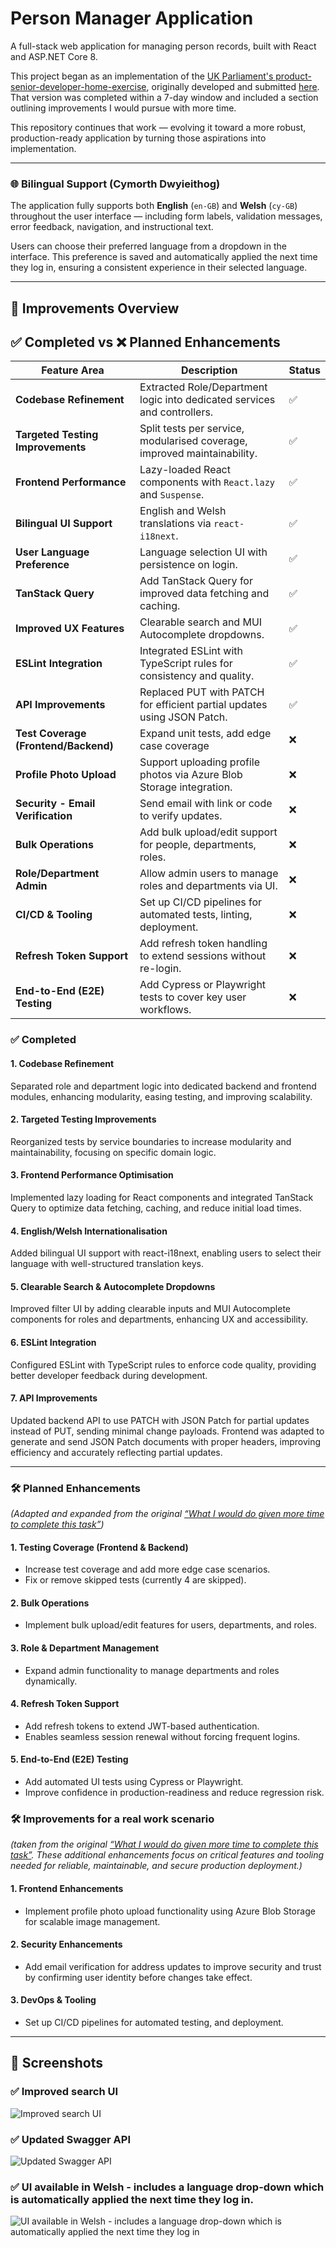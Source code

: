 # Person Manager Application

A full-stack web application for managing person records, built with React and ASP.NET Core 8.

This project began as an implementation of the [UK Parliament's product-senior-developer-home-exercise](https://github.com/ukparliament/product-senior-developer-home-exercise), originally developed and submitted [here](https://github.com/Jacqui87/product-senior-developer-home-exercise). That version was completed within a 7-day window and included a section outlining improvements I would pursue with more time.

This repository continues that work — evolving it toward a more robust, production-ready application by turning those aspirations into implementation.

---

### 🌐 Bilingual Support (Cymorth Dwyieithog)

The application fully supports both **English** (`en-GB`) and **Welsh** (`cy-GB`) throughout the user interface — including form labels, validation messages, error feedback, navigation, and instructional text.

Users can choose their preferred language from a dropdown in the interface. This preference is saved and automatically applied the next time they log in, ensuring a consistent experience in their selected language.

---

## 🚀 Improvements Overview

## ✅ Completed vs ❌ Planned Enhancements

| Feature Area                         | Description                                                              | Status |
| ------------------------------------ | ------------------------------------------------------------------------ | ------ |
| **Codebase Refinement**              | Extracted Role/Department logic into dedicated services and controllers. | ✅     |
| **Targeted Testing Improvements**    | Split tests per service, modularised coverage, improved maintainability. | ✅     |
| **Frontend Performance**             | Lazy-loaded React components with `React.lazy` and `Suspense`.           | ✅     |
| **Bilingual UI Support**             | English and Welsh translations via `react-i18next`.                      | ✅     |
| **User Language Preference**         | Language selection UI with persistence on login.                         | ✅     |
| **TanStack Query**                   | Add TanStack Query for improved data fetching and caching.               | ✅     |
| **Improved UX Features**             | Clearable search and MUI Autocomplete dropdowns.                         | ✅     |
| **ESLint Integration**               | Integrated ESLint with TypeScript rules for consistency and quality.     | ✅     |
| **API Improvements**                 | Replaced PUT with PATCH for efficient partial updates using JSON Patch.  | ✅     |
| **Test Coverage (Frontend/Backend)** | Expand unit tests, add edge case coverage                                | ❌     |
| **Profile Photo Upload**             | Support uploading profile photos via Azure Blob Storage integration.     | ❌     |
| **Security - Email Verification**    | Send email with link or code to verify updates.                          | ❌     |
| **Bulk Operations**                  | Add bulk upload/edit support for people, departments, roles.             | ❌     |
| **Role/Department Admin**            | Allow admin users to manage roles and departments via UI.                | ❌     |
| **CI/CD & Tooling**                  | Set up CI/CD pipelines for automated tests, linting, deployment.         | ❌     |
| **Refresh Token Support**            | Add refresh token handling to extend sessions without re-login.          | ❌     |
| **End-to-End (E2E) Testing**         | Add Cypress or Playwright tests to cover key user workflows.             | ❌     |

### ✅ Completed

#### 1. Codebase Refinement

Separated role and department logic into dedicated backend and frontend modules, enhancing modularity, easing testing, and improving scalability.

#### 2. Targeted Testing Improvements

Reorganized tests by service boundaries to increase modularity and maintainability, focusing on specific domain logic.

#### 3. Frontend Performance Optimisation

Implemented lazy loading for React components and integrated TanStack Query to optimize data fetching, caching, and reduce initial load times.

#### 4. English/Welsh Internationalisation

Added bilingual UI support with react-i18next, enabling users to select their language with well-structured translation keys.

#### 5. Clearable Search & Autocomplete Dropdowns

Improved filter UI by adding clearable inputs and MUI Autocomplete components for roles and departments, enhancing UX and accessibility.

#### 6. ESLint Integration

Configured ESLint with TypeScript rules to enforce code quality, providing better developer feedback during development.

#### 7. API Improvements

Updated backend API to use PATCH with JSON Patch for partial updates instead of PUT, sending minimal change payloads. Frontend was adapted to generate and send JSON Patch documents with proper headers, improving efficiency and accurately reflecting partial updates.

---

### 🛠️ Planned Enhancements

_*(Adapted and expanded from the original [“What I would do given more time to complete this task”](https://github.com/Jacqui87/product-senior-developer-home-exercise?tab=readme-ov-file#what-i-would-do-given-more-time-to-complete-this-task))*_

#### 1. **Testing Coverage (Frontend & Backend)**

- Increase test coverage and add more edge case scenarios.
- Fix or remove skipped tests (currently 4 are skipped).

#### 2. **Bulk Operations**

- Implement bulk upload/edit features for users, departments, and roles.

#### 3. **Role & Department Management**

- Expand admin functionality to manage departments and roles dynamically.

#### 4. **Refresh Token Support**

- Add refresh tokens to extend JWT-based authentication.
- Enables seamless session renewal without forcing frequent logins.

#### 5. **End-to-End (E2E) Testing**

- Add automated UI tests using Cypress or Playwright.
- Improve confidence in production-readiness and reduce regression risk.

### 🛠️ Improvements for a real work scenario

_*(taken from the original [“What I would do given more time to complete this task”](https://github.com/Jacqui87/product-senior-developer-home-exercise?tab=readme-ov-file#what-i-would-do-given-more-time-to-complete-this-task). These additional enhancements focus on critical features and tooling needed for reliable, maintainable, and secure production deployment.)*_

#### 1. **Frontend Enhancements**

- Implement profile photo upload functionality using Azure Blob Storage for scalable image management.

#### 2. **Security Enhancements**

- Add email verification for address updates to improve security and trust by confirming user identity before changes take effect.

#### 3. **DevOps & Tooling**

- Set up CI/CD pipelines for automated testing, and deployment.

---

## 📸 Screenshots

### ✅ Improved search UI

![Improved search UI](screenshots/improved_search_UI.png)

### ✅ Updated Swagger API

![Updated Swagger API](screenshots/updated_swagger_api.png)

### ✅ UI available in Welsh - includes a language drop-down which is automatically applied the next time they log in.

![UI available in Welsh - includes a language drop-down which is automatically applied the next time they log in](screenshots/welsh_ui.png)

